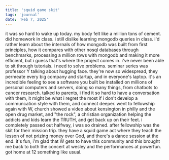 ```yaml
---
title: 'squid game skit'
tags: 'journal'
date: 'Feb 7, 2025'
---
```


it was so hard to wake up today. my body felt like a million tons of cement. did homework in class. i still dislike learning mongodb queries in class. i'd rather learn about the internals of how mongodb was built from first principles, how it compares with other nosql databases through benchmarks, processing a million rows with mongodb and making it more efficient, but i guess that's where the project comes in. i've never been able to sit through tutorials. i need to solve problems. seminar series was professor Y talking about hugging face. they're now so widespread, they permeate every big company and startup, and in everyone's laptop. it's an incredible feeling to see a software you built be installed on millions of personal computers and servers, doing so many things, from chatbots to cancer research. talked to parents, i find it so hard to have a conversation with them, it might be what i regret the most if i don't develop a communcation style with them, and connect deeper. went to fellowship again with W, church showed a video about kensington in philly and the open drug market, and "the rock", a christian organization helping the addicts and kids learn the TRUTH, and get back up on their feet. i completely passed out halfway, i was so drained. after fellowship was the skit for their mission trip. they have a squid game act where they teach the lesson of not prizing money over God, and there's a dance session at the end. it's fun, i'm glad that W gets to have this community and this brought me back to both the concert at wesley and the performances at powerfun. got home at 12 something like usual.
